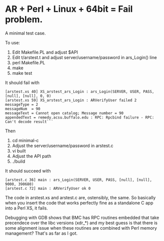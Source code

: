 AR + Perl + Linux + 64bit = Fail problem.
=========================================

A minimal test case.

To use:

1. Edit Makefile.PL and adjust $API
2. Edit t/arstest.t and adjust server/username/password in ars_Login() line
3. perl Makefile.PL
4. make
5. make test

It should fail with 

    [arstest.xs 40] XS_arstest_ars_Login : ars_Login(SERVER, USER, PASS, [null], [null], 0, 0)
    [arstest.xs 59] XS_arstest_ars_Login : ARVerifyUser failed 2
    messageType = 2
    messageNum  = 90
    messageText = Cannot open catalog; Message number = 90
    appendedText = remedy.acsu.buffalo.edu : RPC: Rpcbind failure - RPC: Can't decode result```


Then

1. cd minimal-c
2. Adjust the server/username/password in arstest.c
3. vi built
4. Adjust the API path
5. ./build

It should succeed with 

    [arstest.c 36] main : ars_Login(SERVER, USER, PASS, [null], [null], 9000, 390680)
    [arstest.c 72] main : ARVerifyUser ok 0

The code in arstest.xs and arstest.c are, ostensibly, the same. So basically when you insert the 
code that works perfectly fine as a standalone C app into a Perl XS, it fails. 

Debugging with GDB shows that BMC has RPC routines embedded that take precendece over the libc
versions (xdr_*) and my best guess is that there is some alignment issue when these routines are
combined with Perl memory management? That's as far as I got. 


